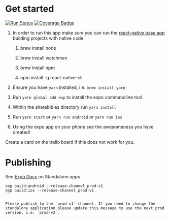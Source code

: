 # Get started

[![Run Status](https://api.shippable.com/projects/59a3023bcf8c1407003521c5/badge?branch=master)](https://app.shippable.com/github/IanEdington/sharebibles)
[![Coverage Badge](https://api.shippable.com/projects/59a3023bcf8c1407003521c5/coverageBadge?branch=master)](https://app.shippable.com/github/IanEdington/sharebibles)

1. In order to run this app make sure you can run the [react-native base app](https://facebook.github.io/react-native/docs/getting-started.html) building projects with native code.

    1. brew install node

    2. brew install watchman

    3. brew install npm

    4. npm install -g react-native-cli

2. Ensure you have `yarn` installed, i.e. `brew install yarn`

3. Run `yarn global add exp` to install the expo commandline tool

4. Within the sharebibles directory run `yarn install`

4. Run `yarn start` or `yarn run android` or `yarn run ios`

5. Using the expo app on your phone see the awesomeness you have created!

Create a card on the trello board if this does not work for you.

# Publishing

See [Expo Docs](https://docs.expo.io/versions/v26.0.0/guides/building-standalone-apps.html) on Standalone apps

```
exp build:android --release-channel prod-v1
exp build:ios --release-channel prod-v1
``

Please publish to the `prod-v1` channel. If you need to change the standalone application please update this message to use the next prod version, i.e. `prod-v2`.
